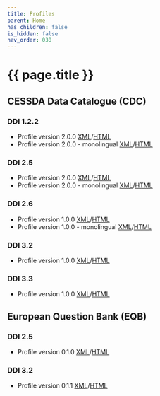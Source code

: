 ```yaml
---
title: Profiles
parent: Home
has_children: false
is_hidden: false
nav_order: 030
---
```


# {{ page.title }}

## CESSDA Data Catalogue (CDC)

### DDI 1.2.2

- Profile version 2.0.0 <a href="/profiles/cdc/ddi-1.2.2/2.0.0/profile.xml" download>XML</a>/[HTML](/profiles/cdc/ddi-1.2.2/2.0.0/profile.html)
- Profile version 2.0.0 - monolingual <a href="/profiles/cdc/ddi-1.2.2/2.0.0/profile-mono.xml" download>XML</a>/[HTML](/profiles/cdc/ddi-1.2.2/2.0.0/profile-mono.html)

### DDI 2.5

- Profile version 2.0.0 <a href="/profiles/cdc/ddi-2.5/2.0.0/profile.xml" download>XML</a>/[HTML](/profiles/cdc/ddi-2.5/2.0.0/profile.html)
- Profile version 2.0.0 - monolingual <a href="/profiles/cdc/ddi-2.5/2.0.0/profile-mono.xml" download>XML</a>/[HTML](/profiles/cdc/ddi-2.5/2.0.0/profile-mono.html)

### DDI 2.6

- Profile version 1.0.0 <a href="/profiles/cdc/ddi-2.6/1.0.0/profile.xml" download>XML</a>/[HTML](/profiles/cdc/ddi-2.6/1.0.0/profile.html)
- Profile version 1.0.0 - monolingual <a href="/profiles/cdc/ddi-2.6/1.0.0/profile-mono.xml" download>XML</a>/[HTML](/profiles/cdc/ddi-2.6/1.0.0/profile-mono.html)

### DDI 3.2

- Profile version 1.0.0 <a href="/profiles/cdc/ddi-3.2/1.0.0/profile.xml" download>XML</a>/[HTML](/profiles/cdc/ddi-3.2/1.0.0/profile.html)

### DDI 3.3

- Profile version 1.0.0 <a href="/profiles/cdc/ddi-3.3/1.0.0/profile.xml" download>XML</a>/[HTML](/profiles/cdc/ddi-3.3/1.0.0/profile.html)

## European Question Bank (EQB)

### DDI 2.5

- Profile version 0.1.0 <a href="/profiles/eqb/ddi-2.5/0.1.0/profile.xml" download>XML</a>/[HTML](/profiles/eqb/ddi-2.5/0.1.0/profile.html)

### DDI 3.2

- Profile version 0.1.1 <a href="/profiles/eqb/ddi-3.2/0.1.1/profile.xml" download>XML</a>/[HTML](/profiles/eqb/ddi-3.2/0.1.1/profile.html)
